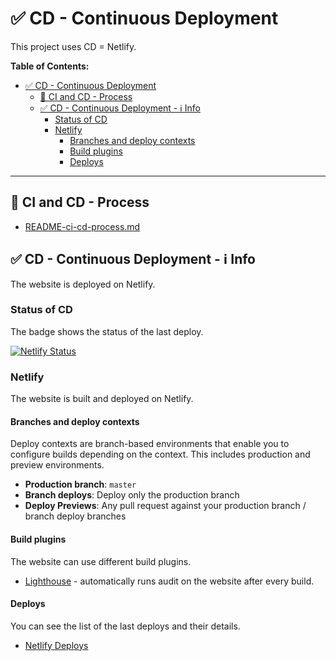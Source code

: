 # ✅ CD - Continuous Deployment

This project uses CD = Netlify.

**Table of Contents:**

- [✅ CD - Continuous Deployment](#-cd---continuous-deployment)
  - [🚀 CI and CD - Process](#-ci-and-cd---process)
  - [✅ CD - Continuous Deployment - ℹ️ Info](#-cd---continuous-deployment---ℹ️-info)
    - [Status of CD](#status-of-cd)
    - [Netlify](#netlify)
      - [Branches and deploy contexts](#branches-and-deploy-contexts)
      - [Build plugins](#build-plugins)
      - [Deploys](#deploys)

---

## 🚀 CI and CD - Process

- [README-ci-cd-process.md](README-ci-cd-process.md)

## ✅ CD - Continuous Deployment - ℹ️ Info

The website is deployed on Netlify.

### Status of CD

The badge shows the status of the last deploy.

[![Netlify Status](https://api.netlify.com/api/v1/badges/eb322254-0169-4941-9416-3806b0bd5be6/deploy-status)](https://app.netlify.com/sites/portfolio-website-krsiak-cz/deploys)

### Netlify

The website is built and deployed on Netlify.

#### Branches and deploy contexts

Deploy contexts are branch-based environments that enable you to configure builds depending on the context. This includes production and preview environments.

- **Production branch**: `master`
- **Branch deploys**: Deploy only the production branch
- **Deploy Previews**: Any pull request against your production branch / branch deploy branches

#### Build plugins

The website can use different build plugins.

- [Lighthouse](https://developer.chrome.com/docs/lighthouse/overview) - automatically runs audit on the website after every build.

#### Deploys

You can see the list of the last deploys and their details.

- [Netlify Deploys](https://app.netlify.com/sites/portfolio-website-krsiak-cz/deploys)
